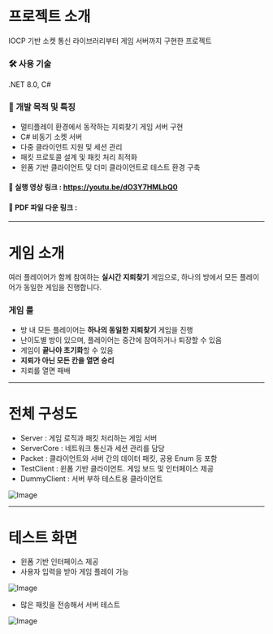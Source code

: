 
# 프로젝트 소개

IOCP 기반 소켓 통신 라이브러리부터 게임 서버까지 구현한 프로젝트

### 🛠 사용 기술 
.NET 8.0, C#

### 🎯 개발 목적 및 특징
- 멀티플레이 환경에서 동작하는 지뢰찾기 게임 서버 구현
- C# 비동기 소켓 서버
- 다중 클라이언트 지원 및 세션 관리
- 패킷 프로토콜 설계 및 패킷 처리 최적화
- 윈폼 기반 클라이언트 및 더미 클라이언트로 테스트 환경 구축

#### 🎥 실행 영상 링크 : <https://youtu.be/dO3Y7HMLbQ0>

#### 📜 PDF 파일 다운 링크 : 


---


# 게임 소개
여러 플레이어가 함께 참여하는 **실시간 지뢰찾기** 게임으로, 하나의 방에서 모든 플레이어가 동일한 게임을 진행합니다. 

### 게임 룰
- 방 내 모든 플레이어는 **하나의 동일한 지뢰찾기** 게임을 진행
- 난이도별 방이 있으며, 플레이어는 중간에 참여하거나 퇴장할 수 있음
- 게임이 **끝나야 초기화**할 수 있음
- **지뢰가 아닌 모든 칸을 열면 승리**
- 지뢰를 열면 패배


---


# 전체 구성도
- Server : 게임 로직과 패킷 처리하는 게임 서버
- ServerCore : 네트워크 통신과 세션 관리를 담당
- Packet : 클라이언트와 서버 간의 데이터 패킷, 공용 Enum 등 포함
- TestClient : 윈폼 기반 클라이언트. 게임 보드 및 인터페이스 제공
- DummyClient : 서버 부하 테스트용 클라이언트


![Image](https://github.com/user-attachments/assets/a005fde2-b89d-4920-82e9-adc1233d70d9)



---


# 테스트 화면

- 윈폼 기반 인터페이스 제공
- 사용자 입력을 받아 게임 플레이 가능

![Image](https://github.com/user-attachments/assets/5db81d04-f422-4192-b5d8-eebdd6b237b8)

- 많은 패킷을 전송해서 서버 테스트

![Image](https://github.com/user-attachments/assets/7de612ab-1353-4b8b-92a6-96b92da65222)